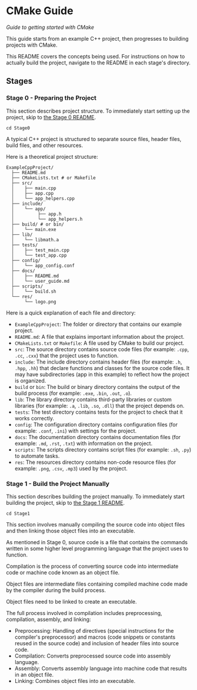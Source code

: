 # CMake Guide

*Guide to getting started with CMake*

This guide starts from an example C++ project, then progresses to building projects with CMake.

This README covers the concepts being used. For instructions on how to actually build the project, navigate to the README in each stage's directory.

## Stages

### Stage 0 - Preparing the Project

This section describes project structure. To immediately start setting up the project, skip to [the Stage 0 README](./Stage0/README.md).

```
cd Stage0
```

A typical C++ project is structured to separate source files, header files, build files, and other resources.

Here is a theoretical project structure:

```
ExampleCppProject/
  ├── README.md
  ├── CMakeLists.txt # or Makefile
  ├── src/
  │    ├── main.cpp
  │    ├── app.cpp
  │    └── app_helpers.cpp
  ├── include/
  │    └── app/
  │         ├── app.h
  │         └── app_helpers.h
  ├── build/ # or bin/
  │    └── main.exe
  ├── lib/
  │    └── libmath.a
  ├── tests/
  │    ├── test_main.cpp
  │    └── test_app.cpp
  ├── config/
  │    └── app_config.conf
  ├── docs/
  │    ├── README.md
  │    └── user_guide.md
  ├── scripts/
  │    └── build.sh
  └── res/
       └── logo.png
```

Here is a quick explanation of each file and directory:

- `ExampleCppProject`: The folder or directory that contains our example project.
- `README.md`: A file that explains important information about the project.
- `CMakeLists.txt` or `Makefile`: A file used by CMake to build our project.
- `src`: The source directory contains source code files (for example: `.cpp`, `.cc`, `.cxx`) that the project uses to function.
- `include`: The include directory contains header files (for example: `.h`, `.hpp`, `.hh`) that declare functions and classes for the source code files. It may have subdirectories (app in this example) to reflect how the project is organized.
- `build` or `bin`: The build or binary directory contains the output of the build process (for example: `.exe`, `.bin`, `.out`, `.o`).
- `lib`: The library directory contains third-party libraries or custom libraries (for example: `.a`, `.lib`, `.so`, `.dll`) that the project depends on.
- `tests`: The test directory contains tests for the project to check that it works correctly.
- `config`: The configuration directory contains configuration files (for example: `.conf`, `.ini`) with settings for the project.
- `docs`: The documentation directory contains documentation files (for example: `.md`, `.rst`, `.txt`) with information on the project.
- `scripts`: The scripts directory contains script files (for example: `.sh`, `.py`) to automate tasks.
- `res`: The resources directory contains non-code resource files (for example: `.png`, `.csv`, `.mp3`) used by the project.

### Stage 1 - Build the Project Manually

This section describes building the project manually. To immediately start building the project, skip to [the Stage 1 README](./Stage1/README.md).

```
cd Stage1
```

This section involves manually compiling the source code into object files and then linking those object files into an executable.

As mentioned in Stage 0, source code is a file that contains the commands written in some higher level programming language that the project uses to function.

Compilation is the process of converting source code into intermediate code or machine code known as an object file.

Object files are intermediate files containing compiled machine code made by the compiler during the build process.

Object files need to be linked to create an executable.

The full process involved in compilation includes preprocessing, compilation, assembly, and linking:

- Preprocessing: Handling of directives (special instructions for the compiler's preprocessor) and macros (code snippets or constants reused in the source code) and inclusion of header files into source code.
- Compilation: Converts preprocessed source code into assembly language.
- Assembly: Converts assembly language into machine code that results in an object file.
- Linking: Combines object files into an executable.

